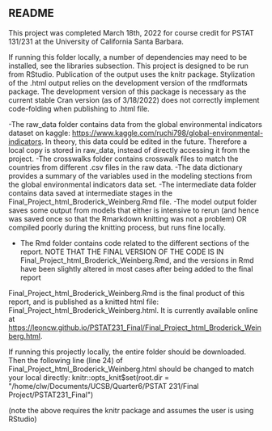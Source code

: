 ## README

This project was completed March 18th, 2022 for course credit for PSTAT 131/231 at the University of California Santa Barbara.

If running this folder locally, a number of dependencies may need to be installed, see the libraries subsection. This project is designed to be run from RStudio. Publication of the output uses the knitr package. Stylization of the .html output relies on the development version of the rmdformats package. The development version of this package is necessary as the current stable Cran version (as of 3/18/2022) does not correctly implement code-folding when publishing to .html file.

-The raw_data folder contains data from the global environmental indicators dataset on kaggle: https://www.kaggle.com/ruchi798/global-environmental-indicators. In theory, this data could be edited in the future. Therefore a local copy is stored in raw_data, instead of directly accessing it from the project. 
-The crosswalks folder contains crosswalk files to match the countries from different .csv files in the raw data. 
-The data dictionary provides a summary of the variables used in the modeling stections from the global environmental indicators data set.
-The intermediate data folder contains data saved at intermediate stages in the Final_Project_html_Broderick_Weinberg.Rmd file. 
-The model output folder saves some output from models that either is intensive to rerun (and hence was saved once so that the Rmarkdown knitting was not a problem) OR compiled poorly during the knitting process, but runs fine locally.
- The Rmd folder contains code related to the different sections of the report. NOTE THAT THE FINAL VERSION OF THE CODE IS IN Final_Project_html_Broderick_Weinberg.Rmd, and the versions in Rmd have been slightly altered in most cases after being added to the final report

Final_Project_html_Broderick_Weinberg.Rmd is the final product of this report, and is published as a knitted html file: Final_Project_html_Broderick_Weinberg.html. It is currently available online at https://leoncw.github.io/PSTAT231_Final/Final_Project_html_Broderick_Weinberg.html.

If running this projectly locally, the entire folder should be downloaded. Then the following line (line 24) of Final_Project_html_Broderick_Weinberg.html should be changed to match your local directly:
knitr::opts_knit$set(root.dir = "/home/clw/Documents/UCSB/Quarter6/PSTAT 231/Final Project/PSTAT231_Final")

(note the above requires the knitr package and assumes the user is using RStudio)